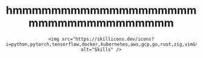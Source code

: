 <p align="center">
  <h1 align="center">hmmmmmmmmmmmmmmmmmmmmmmmmmmmmmmmmmm</h1>
  
  <div align="center">

    <img src="https://skillicons.dev/icons?i=python,pytorch,tensorflow,docker,kubernetes,aws,gcp,go,rust,zig,vim&theme=dark&perline=11" alt="Skills" />

  <br>
  </div>
  

</p>
